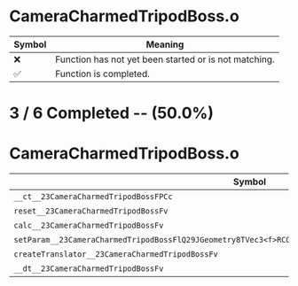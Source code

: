 # CameraCharmedTripodBoss.o
| Symbol | Meaning 
| ------------- | ------------- 
| :x: | Function has not yet been started or is not matching. 
| :white_check_mark: | Function is completed. 


# 3 / 6 Completed -- (50.0%)
# CameraCharmedTripodBoss.o
| Symbol | Decompiled? |
| ------------- | ------------- |
| `__ct__23CameraCharmedTripodBossFPCc` | :white_check_mark: |
| `reset__23CameraCharmedTripodBossFv` | :x: |
| `calc__23CameraCharmedTripodBossFv` | :x: |
| `setParam__23CameraCharmedTripodBossFlQ29JGeometry8TVec3<f>RCQ29JGeometry8TVec3<f>RCQ29JGeometry8TVec2<f>` | :x: |
| `createTranslator__23CameraCharmedTripodBossFv` | :white_check_mark: |
| `__dt__23CameraCharmedTripodBossFv` | :white_check_mark: |
